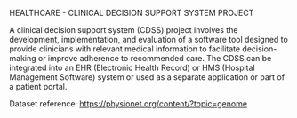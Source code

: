 HEALTHCARE - CLINICAL DECISION SUPPORT SYSTEM PROJECT

A clinical decision support system (CDSS) project involves the development, implementation, and evaluation of a software tool designed to provide clinicians with relevant medical information to facilitate decision-making or improve adherence to recommended care. The CDSS can be integrated into an EHR (Electronic Health Record) or HMS (Hospital Management Software) system or used as a separate application or part of a patient portal.



Dataset reference: https://physionet.org/content/?topic=genome






